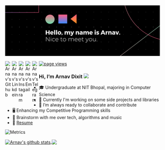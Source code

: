 ![Banner](banner.png)

<a href="https://github.com/arnav127">
  <img align="left" alt="Arnav's Github" width="22px" src="https://cdn.jsdelivr.net/npm/simple-icons@v3/icons/github.svg" />
</a>
<a href="https://www.linkedin.com/in/arnav-dixit-86a097193/">
  <img align="left" alt="Arnav's Linkdein" width="22px" src="https://cdn.jsdelivr.net/npm/simple-icons@v3/icons/linkedin.svg" />
</a>
<a href="https://www.instagram.com/oobrnoobv/">
  <img align="left" alt="Arnav's Instagram" width="22px" src="https://cdn.jsdelivr.net/npm/simple-icons@v3/icons/instagram.svg" />
</a>
<a href="mailto: arnavdixit@email.com">
  <img align="left" alt="Arnav's Email" width="22px" src="https://cdn.jsdelivr.net/npm/simple-icons@v3/icons/gmail.svg" />
</a>
<a href="https://t.me/arnavdixit">
  <img align="left" alt="Arnav's Telegram" width="22px" src="https://cdn.jsdelivr.net/npm/simple-icons@v3/icons/telegram.svg" />
</a>

<a href="https://github.com/arnav127">
    <img src="https://komarev.com/ghpvc/?username=arnav127" alt="page views" />
</a>

<br />

### Hi, I’m Arnav Dixit <img src="https://raw.githubusercontent.com/iampavangandhi/iampavangandhi/master/gifs/Hi.gif" width="24px"> 
- 🎓 Undergraduate at NIT Bhopal, majoring in Computer Science 
- 🔭 Currently I'm working on some side projects and libraries
- 🌱 I’m always ready to collaborate and contribute
-  🖥 Enhancing my Competitive Programming skills
- 💬 Brainstorm with me over tech, algorithms and music
- 📝 [Resume](http://bit.ly/arnavdixit)

![Metrics](https://metrics.lecoq.io/arnav127?template=classic&repositories.forks=true&base.header=0&lines=1&config.timezone=Asia%2FCalcutta)

<a href="https://github.com/arnav127">
  <img align="center" src="https://github-readme-stats.anuraghazra1.vercel.app/api?username=arnav127&show_icons=true&count_private=true&hide_border=true&theme=radical" alt="Arnav's github stats" />
</a>
<a href="https://github.com/arnav127">
    <img align="center" src="https://github-readme-stats.vercel.app/api/top-langs/?username=arnav127&layout=compact&hide_border=true&hide=Jupyter%20Notebook,Tex&langs_count=8&theme=radical" />
</a>
